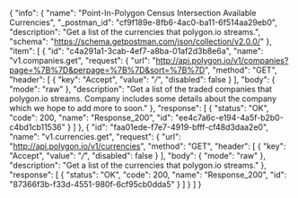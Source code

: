 {
  "info": {
    "name": "Point-In-Polygon Census Intersection Available Currencies",
    "_postman_id": "cf9f189e-8fb6-4ac0-ba11-6f514aa29eb0",
    "description": "Get a list of the currencies that polygon.io streams.",
    "schema": "https://schema.getpostman.com/json/collection/v2.0.0/"
  },
  "item": [
    {
      "id": "c4a291a1-3cab-4ef7-a8ba-01af2d3b8e6a",
      "name": "v1.companies.get",
      "request": {
        "url": "http://api.polygon.io/v1/companies?page=%7B%7D&perpage=%7B%7D&sort=%7B%7D",
        "method": "GET",
        "header": [
          {
            "key": "Accept",
            "value": "*/*",
            "disabled": false
          }
        ],
        "body": {
          "mode": "raw"
        },
        "description": "Get a list of the traded companies that polygon.io streams. Company includes some details about the company which we hope to add more to soon."
      },
      "response": [
        {
          "status": "OK",
          "code": 200,
          "name": "Response_200",
          "id": "ee4c7a6c-e194-4a5f-b2b0-c4bd1cb11536"
        }
      ]
    },
    {
      "id": "faa01ede-f7e7-4919-bfff-cf48d3daa2e0",
      "name": "v1.currencies.get",
      "request": {
        "url": "http://api.polygon.io/v1/currencies",
        "method": "GET",
        "header": [
          {
            "key": "Accept",
            "value": "*/*",
            "disabled": false
          }
        ],
        "body": {
          "mode": "raw"
        },
        "description": "Get a list of the currencies that polygon.io streams."
      },
      "response": [
        {
          "status": "OK",
          "code": 200,
          "name": "Response_200",
          "id": "87366f3b-f33d-4551-980f-6cf95cb0dda5"
        }
      ]
    }
  ]
}